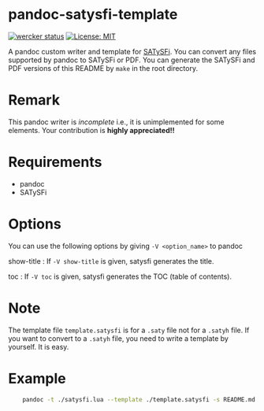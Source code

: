 pandoc-satysfi-template
=======================

[![wercker status](https://app.wercker.com/status/408e4e794596f9cc8b2858e2d52a3594/s/master "wercker status")](https://app.wercker.com/project/byKey/408e4e794596f9cc8b2858e2d52a3594)
[![License: MIT](https://img.shields.io/badge/License-MIT-blue.svg)](./LICENSE)

A pandoc custom writer and template for [SATySFi](https://github.com/gfngfn/SATySFi). You can convert any files supported by pandoc to SATySFi or PDF. You can generate the SATySFi and PDF versions of this README by `make` in the root directory.

Remark
======

This pandoc writer is *incomplete* i.e., it is unimplemented for some elements. Your contribution is **highly appreciated!!**

Requirements
============

* pandoc
* SATySFi

Options
=======

You can use the following options by giving `-V <option_name>` to pandoc

show-title
: If `-V show-title` is given, satysfi generates the title.

toc
: If `-V toc` is given, satysfi generates the TOC (table of contents).

Note
====

The template file `template.satysfi` is for a `.saty` file not for a `.satyh` file. If you want to convert to a `.satyh` file, you need to write a template by yourself. It is easy.

Example
=======

```bash
    pandoc -t ./satysfi.lua --template ./template.satysfi -s README.md -o README.saty -V show-title
```
